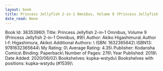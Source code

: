 ```yaml
---
layout: book
title: Princess Jellyfish 2-in-1 Omnibus, Volume 9 (Princess Jellyfish 2-in-1 Omnibus,  no. 9)
date_read: None
---
```


Book Id: 36353960\ 
Title: Princess Jellyfish 2-in-1 Omnibus, Volume 9 (Princess Jellyfish 2-in-1 Omnibus, #9)\ 
Author: Akiko Higashimura\ 
Author l-f: Higashimura, Akiko\ 
Additional Authors: \ 
ISBN: 1632365642\ 
ISBN13: 9781632365644\ 
My Rating: 0\ 
Average Rating: 4.35\ 
Publisher: Kodansha Comics\ 
Binding: Paperback\ 
Number of Pages: 276\ 
Year Published: 2018\ 
Date Added: 2020/06/02\ 
Bookshelves: kupka-wstydu\ 
Bookshelves with positions: kupka-wstydu (#1539)\ 

